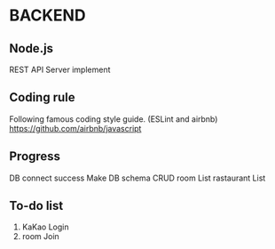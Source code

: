 # BACKEND

## Node.js
REST API Server implement

## Coding rule

Following famous coding style guide.
(ESLint and airbnb) 
https://github.com/airbnb/javascript


## Progress

DB connect success
Make DB schema
CRUD
room List
rastaurant List


## To-do list

1. KaKao Login
2. room Join
